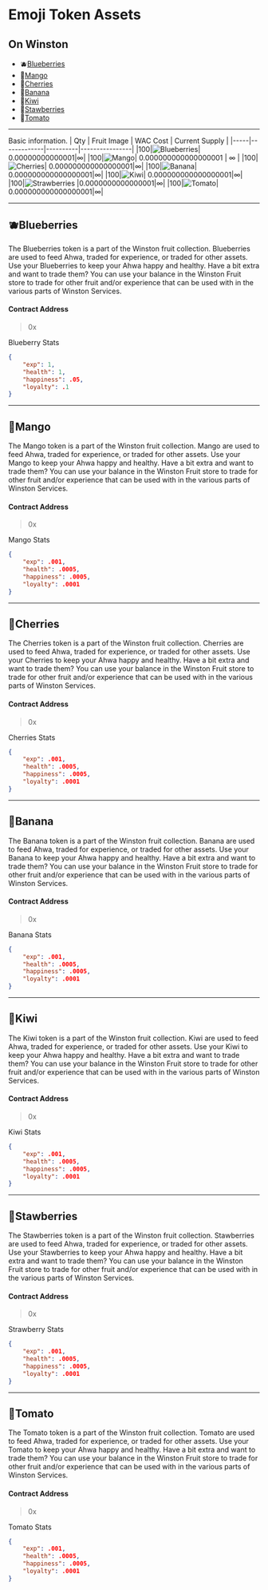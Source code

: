 # Emoji Token Assets
## On Winston

* 🫐[Blueberries](./#Blueberries) 
* 🥭[Mango](./#Mango) 
* 🍒[Cherries](./#Cherries) 
* 🍌[Banana](#Banana) 
* 🥝[Kiwi](#Kiwi) 
* 🍓[Stawberries](#Strawberries) 
* 🍅[Tomato](#Tomato) 
---
Basic information.
| Qty | Fruit Image | WAC Cost | Current Supply |
|-----|-------------|----------|----------------|
|100|![Blueberries](../assets/emojis/Blueberries_96_x_96.svg)| 0.00000000000001|∞|
|100|![Mango](../assets/emojis/Mango_96_x_96.svg)| 0.000000000000000001 | ∞ |
|100|![Cherries](../assets/emojis/CHerries_96_x_96.svg)| 0.000000000000000001|∞|
|100|![Banana](../assets/emojis/Banana_96_x_96.svg)| 0.000000000000000001|∞|
|100|![Kiwi](../assets/emojis/Kiwi_96_x_96.svg)| 0.000000000000000001|∞|
|100|![Strawberries](../assets/emojis/Strawbeery_96_x_96.svg) |0.0000000000000001|∞|
|100|![Tomato](../assets/emojis/Tomatoe_96_x_96.svg)| 0.000000000000000001|∞|

---    
## 🫐Blueberries
The Blueberries token is a part of the Winston fruit collection. Blueberries are used to feed Ahwa, traded for experience, or traded for other assets. Use your Blueberries to keep your Ahwa happy and healthy. Have a bit extra and want to trade them? You can use your balance in the Winston Fruit store to trade for other fruit and/or experience that can be used with in the various parts of Winston Services. 

#### Contract Address
> 0x 

Blueberry Stats
```JSON
{
    "exp": 1,
    "health": 1,
    "happiness": .05,
    "loyalty": .1
}
```

---
## 🥭Mango

The Mango token is a part of the Winston fruit collection. Mango are used to feed Ahwa, traded for experience, or traded for other assets. Use your Mango to keep your Ahwa happy and healthy. Have a bit extra and want to trade them? You can use your balance in the Winston Fruit store to trade for other fruit and/or experience that can be used with in the various parts of Winston Services. 

#### Contract Address
> 0x 


Mango Stats
```JSON
{
    "exp": .001,
    "health": .0005,
    "happiness": .0005,
    "loyalty": .0001
}
```
---
## 🍒Cherries

The Cherries token is a part of the Winston fruit collection. Cherries are used to feed Ahwa, traded for experience, or traded for other assets. Use your Cherries to keep your Ahwa happy and healthy. Have a bit extra and want to trade them? You can use your balance in the Winston Fruit store to trade for other fruit and/or experience that can be used with in the various parts of Winston Services. 

#### Contract Address
> 0x 



Cherries Stats
```JSON
{
    "exp": .001,
    "health": .0005,
    "happiness": .0005,
    "loyalty": .0001
}
```
---
## 🍌Banana

The Banana token is a part of the Winston fruit collection. Banana are used to feed Ahwa, traded for experience, or traded for other assets. Use your Banana to keep your Ahwa happy and healthy. Have a bit extra and want to trade them? You can use your balance in the Winston Fruit store to trade for other fruit and/or experience that can be used with in the various parts of Winston Services.

#### Contract Address
> 0x 


Banana Stats
```JSON
{
    "exp": .001,
    "health": .0005,
    "happiness": .0005,
    "loyalty": .0001
}
```
---
## 🥝Kiwi

The Kiwi token is a part of the Winston fruit collection. Kiwi are used to feed Ahwa, traded for experience, or traded for other assets. Use your Kiwi to keep your Ahwa happy and healthy. Have a bit extra and want to trade them? You can use your balance in the Winston Fruit store to trade for other fruit and/or experience that can be used with in the various parts of Winston Services. 

#### Contract Address
> 0x 


Kiwi Stats
```JSON
{
    "exp": .001,
    "health": .0005,
    "happiness": .0005,
    "loyalty": .0001
}
```
---
## 🍓Stawberries

The Stawberries token is a part of the Winston fruit collection. Stawberries are used to feed Ahwa, traded for experience, or traded for other assets. Use your Stawberries to keep your Ahwa happy and healthy. Have a bit extra and want to trade them? You can use your balance in the Winston Fruit store to trade for other fruit and/or experience that can be used with in the various parts of Winston Services. 

#### Contract Address
> 0x 

Strawberry Stats
```JSON
{
    "exp": .001,
    "health": .0005,
    "happiness": .0005,
    "loyalty": .0001
}
```
---
## 🍅Tomato

The Tomato token is a part of the Winston fruit collection. Tomato are used to feed Ahwa, traded for experience, or traded for other assets. Use your Tomato to keep your Ahwa happy and healthy. Have a bit extra and want to trade them? You can use your balance in the Winston Fruit store to trade for other fruit and/or experience that can be used with in the various parts of Winston Services. 

#### Contract Address
> 0x 

Tomato Stats
```JSON
{
    "exp": .001,
    "health": .0005,
    "happiness": .0005,
    "loyalty": .0001
}
```
